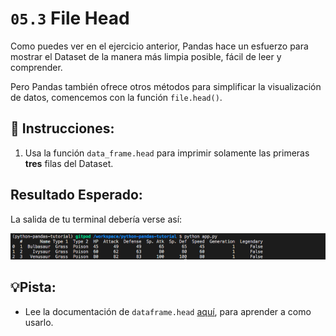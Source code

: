 # `05.3` File Head 

Como puedes ver en el ejercicio anterior, Pandas hace un esfuerzo para mostrar el Dataset de la manera más limpia posible, fácil de leer y comprender.

Pero Pandas también ofrece otros métodos para simplificar la visualización de datos, comencemos con la función `file.head()`.

## 📝 Instrucciones:

1. Usa la función `data_frame.head` para imprimir solamente las primeras **tres** filas del Dataset.

## Resultado Esperado:

La salida de tu terminal debería verse así:

![print file](../../assets/dataframe-head.png)

## 💡Pista: 

+ Lee la documentación de `dataframe.head` [aquí](https://pandas.pydata.org/docs/reference/api/pandas.DataFrame.head.html?highlight=head#pandas.DataFrame.head), para aprender a como usarlo.